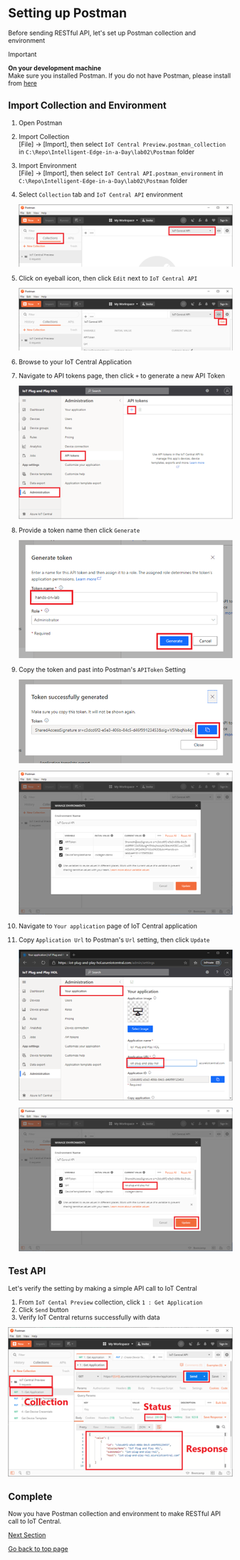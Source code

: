 # Setting up Postman

Before sending RESTful API, let's set up Postman collection and environment

> [!IMPORTANT]  
> **On your development machine**  
> Make sure you installed Postman.  If you do not have Postman, please install from [here](https://www.postman.com/downloads/)

## Import Collection and Environment

1. Open Postman
1. Import Collection  
    [File] -> [Import], then select `IoT Central Preview.postman_collection` in `C:\Repo\Intelligent-Edge-in-a-Day\lab02\Postman` folder
1. Import Environment  
    [File] -> [Import], then select `IoT Central API.postman_environment` in `C:\Repo\Intelligent-Edge-in-a-Day\lab02\Postman` folder

1. Select `Collection` tab and `IoT Central API` environment  

    ![postman-00](media/postman-00.png)

1. Click on eyeball icon, then click `Edit` next to `IoT Central API`  

    ![postman-01](media/postman-01.png)

1. Browse to your IoT Central Application
1. Navigate to API tokens page, then click `+` to generate a new API Token  

    ![iotc-20](media/iotc-20.png)

1. Provide a token name then click `Generate`  

    ![iotc-21](media/iotc-21.png)

1. Copy the token and past into Postman's `APIToken` Setting  

    ![iotc-22](media/iotc-22.png)

    ![postman-02](media/postman-02.png)

1. Navigate to `Your application` page of IoT Central application  
1. Copy `Application Url` to Postman's `Url` setting, then click `Update`

    ![iotc-23](media/iotc-23.png)

    ![postman-03](media/postman-03.png)

## Test API

Let's verify the setting by making a simple API call to IoT Central

1. From `IoT Cental Preview` collection, click `1 : Get Application`
1. Click `Send` button
1. Verify IoT Central returns successfully with data

![postman-04](media/postman-04.png)

## Complete

Now you have Postman collection and environment to make RESTful API call to IoT Central.

[Next Section](IoT-PnP-DeviceIdentity-API.md)

[Go back to top page](readme.md)
